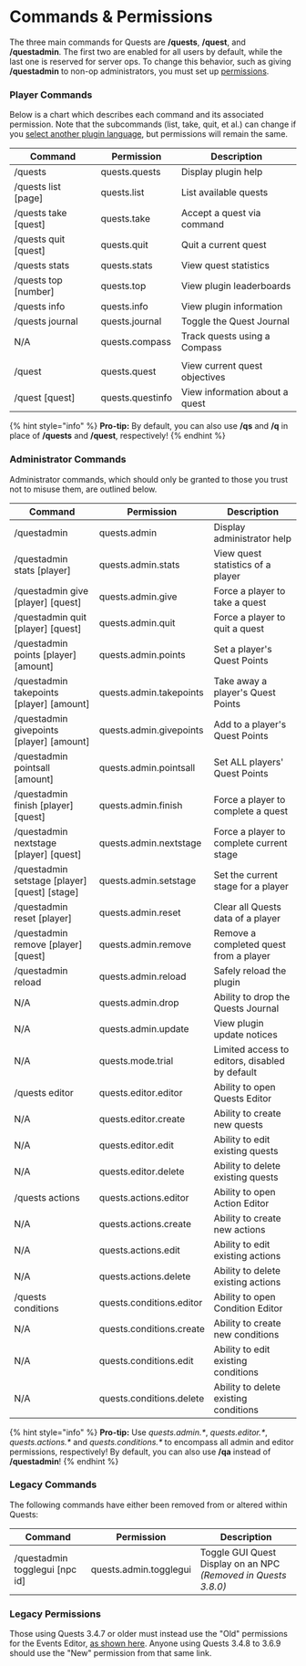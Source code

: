 # Commands & Permissions

The three main commands for Quests are **/quests**, **/quest**, and **/questadmin**. The first two are enabled for all users by default, while the last one is reserved for server ops. To change this behavior, such as giving **/questadmin** to non-op administrators, you must set up [permissions](https://bukkit.gamepedia.com/Understanding\_Permissions).

### Player Commands

Below is a chart which describes each command and its associated permission. Note that the subcommands (list, take, quit, et al.) can change if you [select another plugin language](https://github.com/PikaMug/Quests/wiki/Translations), but permissions will remain the same.

| Command               | Permission       | Description                    |
| --------------------- | ---------------- | ------------------------------ |
| /quests               | quests.quests    | Display plugin help            |
| /quests list \[page]  | quests.list      | List available quests          |
| /quests take \[quest] | quests.take      | Accept a quest via command     |
| /quests quit \[quest] | quests.quit      | Quit a current quest           |
| /quests stats         | quests.stats     | View quest statistics          |
| /quests top \[number] | quests.top       | View plugin leaderboards       |
| /quests info          | quests.info      | View plugin information        |
| /quests journal       | quests.journal   | Toggle the Quest Journal       |
| N/A                   | quests.compass   | Track quests using a Compass   |
|                       |                  |                                |
| /quest                | quests.quest     | View current quest objectives  |
| /quest \[quest]       | quests.questinfo | View information about a quest |

{% hint style="info" %}
**Pro-tip:** By default, you can also use **/qs** and **/q** in place of **/quests** and **/quest**, respectively!
{% endhint %}

### Administrator Commands

Administrator commands, which should only be granted to those you trust not to misuse them, are outlined below.

| Command                                          | Permission               | Description                                    |
| ------------------------------------------------ | ------------------------ | ---------------------------------------------- |
| /questadmin                                      | quests.admin             | Display administrator help                     |
| /questadmin stats \[player]                      | quests.admin.stats       | View quest statistics of a player              |
| /questadmin give \[player] \[quest]              | quests.admin.give        | Force a player to take a quest                 |
| /questadmin quit \[player] \[quest]              | quests.admin.quit        | Force a player to quit a quest                 |
| /questadmin points \[player] \[amount]           | quests.admin.points      | Set a player's Quest Points                    |
| /questadmin takepoints \[player] \[amount]       | quests.admin.takepoints  | Take away a player's Quest Points              |
| /questadmin givepoints \[player] \[amount]       | quests.admin.givepoints  | Add to a player's Quest Points                 |
| /questadmin pointsall \[amount]                  | quests.admin.pointsall   | Set ALL players' Quest Points                  |
| /questadmin finish \[player] \[quest]            | quests.admin.finish      | Force a player to complete a quest             |
| /questadmin nextstage \[player] \[quest]         | quests.admin.nextstage   | Force a player to complete current stage       |
| /questadmin setstage \[player] \[quest] \[stage] | quests.admin.setstage    | Set the current stage for a player             |
| /questadmin reset \[player]                      | quests.admin.reset       | Clear all Quests data of a player              |
| /questadmin remove \[player] \[quest]            | quests.admin.remove      | Remove a completed quest from a player         |
| /questadmin reload                               | quests.admin.reload      | Safely reload the plugin                       |
| N/A                                              | quests.admin.drop        | Ability to drop the Quests Journal             |
| N/A                                              | quests.admin.update      | View plugin update notices                     |
| N/A                                              | quests.mode.trial        | Limited access to editors, disabled by default |
| /quests editor                                   | quests.editor.editor     | Ability to open Quests Editor                  |
| N/A                                              | quests.editor.create     | Ability to create new quests                   |
| N/A                                              | quests.editor.edit       | Ability to edit existing quests                |
| N/A                                              | quests.editor.delete     | Ability to delete existing quests              |
| /quests actions                                  | quests.actions.editor    | Ability to open Action Editor                  |
| N/A                                              | quests.actions.create    | Ability to create new actions                  |
| N/A                                              | quests.actions.edit      | Ability to edit existing actions               |
| N/A                                              | quests.actions.delete    | Ability to delete existing actions             |
| /quests conditions                               | quests.conditions.editor | Ability to open Condition Editor               |
| N/A                                              | quests.conditions.create | Ability to create new conditions               |
| N/A                                              | quests.conditions.edit   | Ability to edit existing conditions            |
| N/A                                              | quests.conditions.delete | Ability to delete existing conditions          |

{% hint style="info" %}
**Pro-tip:** Use _quests.admin.\*_, _quests.editor.\*_, _quests.actions.\*_ and _quests.conditions.\*_ to encompass all admin and editor permissions, respectively! By default, you can also use **/qa** instead of **/questadmin**!
{% endhint %}

### Legacy Commands

The following commands have either been removed from or altered within Quests:

| Command                         | Permission             | Description                                                    |
| ------------------------------- | ---------------------- | -------------------------------------------------------------- |
| /questadmin togglegui \[npc id] | quests.admin.togglegui | Toggle GUI Quest Display on an NPC _(Removed in Quests 3.8.0)_ |

### Legacy Permissions

Those using Quests 3.4.7 or older must instead use the "Old" permissions for the Events Editor, [as shown here](https://pastebin.com/tcYBebK5). Anyone using Quests 3.4.8 to 3.6.9 should use the "New" permission from that same link.

